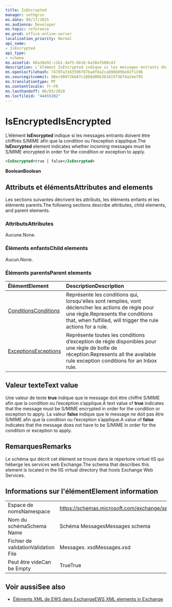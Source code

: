 ```yaml
---
title: IsEncrypted
manager: sethgros
ms.date: 09/17/2015
ms.audience: Developer
ms.topic: reference
ms.prod: office-online-server
localization_priority: Normal
api_name:
- IsEncrypted
api_type:
- schema
ms.assetid: 68a30e92-c2b1-4af5-bb16-ba38afb80c43
description: L’élément IsEncrypted indique si les messages entrants doivent être chiffrés S/MIME afin que la condition ou l’exception s’applique.
ms.openlocfilehash: 7470fa3163596f87badfda2ca698b096e02f1196
ms.sourcegitcommit: 88ec988f2bb67c1866d06b361615f3674a24e795
ms.translationtype: MT
ms.contentlocale: fr-FR
ms.lasthandoff: 06/03/2020
ms.locfileid: "44455302"
---
```

# <a name="isencrypted"></a><span data-ttu-id="fffa8-103">IsEncrypted</span><span class="sxs-lookup"><span data-stu-id="fffa8-103">IsEncrypted</span></span>

<span data-ttu-id="fffa8-104">L’élément **IsEncrypted** indique si les messages entrants doivent être chiffrés S/MIME afin que la condition ou l’exception s’applique.</span><span class="sxs-lookup"><span data-stu-id="fffa8-104">The **IsEncrypted** element indicates whether incoming messages must be S/MIME encrypted in order for the condition or exception to apply.</span></span> 
  
```XML
<IsEncrypted>true | false</IsEncrypted>
```

 <span data-ttu-id="fffa8-105">**Boolean**</span><span class="sxs-lookup"><span data-stu-id="fffa8-105">**Boolean**</span></span>
## <a name="attributes-and-elements"></a><span data-ttu-id="fffa8-106">Attributs et éléments</span><span class="sxs-lookup"><span data-stu-id="fffa8-106">Attributes and elements</span></span>

<span data-ttu-id="fffa8-107">Les sections suivantes décrivent les attributs, les éléments enfants et les éléments parents.</span><span class="sxs-lookup"><span data-stu-id="fffa8-107">The following sections describe attributes, child elements, and parent elements.</span></span>
  
### <a name="attributes"></a><span data-ttu-id="fffa8-108">Attributs</span><span class="sxs-lookup"><span data-stu-id="fffa8-108">Attributes</span></span>

<span data-ttu-id="fffa8-109">Aucune.</span><span class="sxs-lookup"><span data-stu-id="fffa8-109">None.</span></span>
  
### <a name="child-elements"></a><span data-ttu-id="fffa8-110">Éléments enfants</span><span class="sxs-lookup"><span data-stu-id="fffa8-110">Child elements</span></span>

<span data-ttu-id="fffa8-111">Aucun.</span><span class="sxs-lookup"><span data-stu-id="fffa8-111">None.</span></span>
  
### <a name="parent-elements"></a><span data-ttu-id="fffa8-112">Éléments parents</span><span class="sxs-lookup"><span data-stu-id="fffa8-112">Parent elements</span></span>

|<span data-ttu-id="fffa8-113">**Élément**</span><span class="sxs-lookup"><span data-stu-id="fffa8-113">**Element**</span></span>|<span data-ttu-id="fffa8-114">**Description**</span><span class="sxs-lookup"><span data-stu-id="fffa8-114">**Description**</span></span>|
|:-----|:-----|
|[<span data-ttu-id="fffa8-115">Conditions</span><span class="sxs-lookup"><span data-stu-id="fffa8-115">Conditions</span></span>](conditions.md) <br/> |<span data-ttu-id="fffa8-116">Représente les conditions qui, lorsqu'elles sont remplies, vont déclencher les actions de règle pour une règle.</span><span class="sxs-lookup"><span data-stu-id="fffa8-116">Represents the conditions that, when fulfilled, will trigger the rule actions for a rule.</span></span>  <br/> |
|[<span data-ttu-id="fffa8-117">Exceptions</span><span class="sxs-lookup"><span data-stu-id="fffa8-117">Exceptions</span></span>](exceptions.md) <br/> |<span data-ttu-id="fffa8-118">Représente toutes les conditions d’exception de règle disponibles pour une règle de boîte de réception.</span><span class="sxs-lookup"><span data-stu-id="fffa8-118">Represents all the available rule exception conditions for an Inbox rule.</span></span>  <br/> |
   
## <a name="text-value"></a><span data-ttu-id="fffa8-119">Valeur texte</span><span class="sxs-lookup"><span data-stu-id="fffa8-119">Text value</span></span>

<span data-ttu-id="fffa8-120">Une valeur de texte **true** indique que le message doit être chiffré S/MIME afin que la condition ou l’exception s’applique.</span><span class="sxs-lookup"><span data-stu-id="fffa8-120">A text value of **true** indicates that the message must be S/MIME encrypted in order for the condition or exception to apply.</span></span> <span data-ttu-id="fffa8-121">La valeur **false** indique que le message ne doit pas être S/MIME afin que la condition ou l’exception s’applique.</span><span class="sxs-lookup"><span data-stu-id="fffa8-121">A value of **false** indicates that the message does not have to be S/MIME in order for the condition or exception to apply.</span></span> 
  
## <a name="remarks"></a><span data-ttu-id="fffa8-122">Remarques</span><span class="sxs-lookup"><span data-stu-id="fffa8-122">Remarks</span></span>

<span data-ttu-id="fffa8-123">Le schéma qui décrit cet élément se trouve dans le répertoire virtuel IIS qui héberge les services web Exchange.</span><span class="sxs-lookup"><span data-stu-id="fffa8-123">The schema that describes this element is located in the IIS virtual directory that hosts Exchange Web Services.</span></span>
  
## <a name="element-information"></a><span data-ttu-id="fffa8-124">Informations sur l'élément</span><span class="sxs-lookup"><span data-stu-id="fffa8-124">Element information</span></span>

|||
|:-----|:-----|
|<span data-ttu-id="fffa8-125">Espace de noms</span><span class="sxs-lookup"><span data-stu-id="fffa8-125">Namespace</span></span>  <br/> |https://schemas.microsoft.com/exchange/services/2006/messages  <br/> |
|<span data-ttu-id="fffa8-126">Nom du schéma</span><span class="sxs-lookup"><span data-stu-id="fffa8-126">Schema Name</span></span>  <br/> |<span data-ttu-id="fffa8-127">Schéma Messages</span><span class="sxs-lookup"><span data-stu-id="fffa8-127">Messages schema</span></span>  <br/> |
|<span data-ttu-id="fffa8-128">Fichier de validation</span><span class="sxs-lookup"><span data-stu-id="fffa8-128">Validation File</span></span>  <br/> |<span data-ttu-id="fffa8-129">Messages. xsd</span><span class="sxs-lookup"><span data-stu-id="fffa8-129">Messages.xsd</span></span>  <br/> |
|<span data-ttu-id="fffa8-130">Peut être vide</span><span class="sxs-lookup"><span data-stu-id="fffa8-130">Can be Empty</span></span>  <br/> |<span data-ttu-id="fffa8-131">True</span><span class="sxs-lookup"><span data-stu-id="fffa8-131">True</span></span>  <br/> |
   
## <a name="see-also"></a><span data-ttu-id="fffa8-132">Voir aussi</span><span class="sxs-lookup"><span data-stu-id="fffa8-132">See also</span></span>



- [<span data-ttu-id="fffa8-133">Éléments XML de EWS dans Exchange</span><span class="sxs-lookup"><span data-stu-id="fffa8-133">EWS XML elements in Exchange</span></span>](ews-xml-elements-in-exchange.md)

